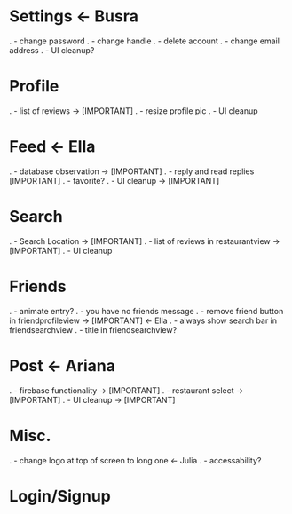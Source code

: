 #  Settings <- Busra
.   - change password
.   - change handle
.   - delete account
.   - change email address
.   - UI cleanup?

#  Profile
.   - list of reviews -> [IMPORTANT]
.   - resize profile pic
.   - UI cleanup

#  Feed <- Ella
.   - database observation -> [IMPORTANT]
.   - reply and read replies [IMPORTANT]
.   - favorite?
.   - UI cleanup -> [IMPORTANT]

#  Search
.   - Search Location -> [IMPORTANT]
.   - list of reviews in restaurantview -> [IMPORTANT]
.   - UI cleanup

#  Friends
.   - animate entry?
.   - you have no friends message
.   - remove friend button in friendprofileview -> [IMPORTANT] <- Ella
.   - always show search bar in friendsearchview
.   - title in friendsearchview?
    
#  Post <- Ariana
.   - firebase functionality -> [IMPORTANT]
.   - restaurant select -> [IMPORTANT]
.   - UI cleanup -> [IMPORTANT]

#  Misc.
.   - change logo at top of screen to long one <- Julia
.   - accessability?

#  Login/Signup

